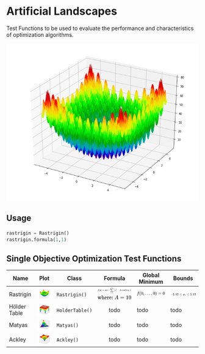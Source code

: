 # Artificial Landscapes

Test Functions to be used to evaluate the performance and characteristics of optimization algorithms.

![Alt text](images/Rastrigin.png?raw=true "Rastrigin Formula")

## Usage

```python
rastrigin = Rastrigin()
rastrigin.formula(1,1)
```

## Single Objective Optimization Test Functions

| Name | Plot | Class | Formula | Global Minimum | Bounds |
| ------------- | ------------- | ------------- | :---: | ------------- | ------------- |
| Rastrigin | <img src="images/Rastrigin.png?raw=true" width=140/> | `Rastrigin()` | <img src="images/latex/rastrigin.svg"/><br><img src="images/latex/rastrigin2.svg"/> | <img src="images/latex/rastrigin_global_min.svg"/> | <img src="images/latex/rastrigin_search_domain.svg"/> |
| Hölder Table | <img src="images/HolderTable.png?raw=true" width=140/> | `HolderTable()` | todo | todo | todo |
| Matyas | <img src="images/Matyas.png?raw=true" width=140/> | `Matyas()` | todo | todo | todo |
| Ackley | <img src="images/Ackley.png?raw=true" width=140/> | `Ackley()` | todo | todo | todo |